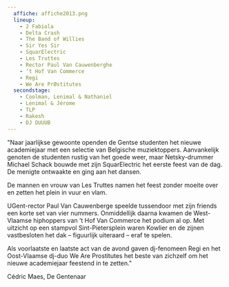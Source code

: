 ```yaml
---
  affiche: affiche2013.png
  lineup:
    - 2 Fabiola
    - Delta Crash
    - The Band of Willies
    - Sir Yes Sir
    - SquarElectric
    - Les Truttes
    - Rector Paul Van Cauwenberghe
    - ‘t Hof Van Commerce
    - Regi
    - We Are PrØstitutes
  secondstage:
    - Coolman, Lenimal & Nathaniel
    - Lenimal & Jérome
    - TLP
    - Rakesh
    - DJ DUUUB
---
```


"Naar jaarlijkse gewoonte openden de Gentse studenten het nieuwe academiejaar met een selectie van Belgische muziektoppers. Aanvankelijk genoten de studenten rustig van het goede weer, maar Netsky-drummer Michael Schack bouwde met zijn SquarElectric het eerste feest van de dag. De menigte ontwaakte en ging aan het dansen.

De mannen en vrouw van Les Truttes namen het feest zonder moeite over en zetten het plein in vuur en vlam.

UGent-rector Paul Van Cauwenberge speelde tussendoor met zijn friends een korte set van vier nummers. Onmiddellijk daarna kwamen de West-Vlaamse hiphoppers van ’t Hof Van Commerce het podium al op. Met uitzicht op een stampvol Sint-Pietersplein waren Kowlier en de zijnen vastbesloten het dak – figuurlijk uiteraard – eraf te spelen.

Als voorlaatste en laatste act van de avond gaven dj-fenomeen Regi en het Oost-Vlaamse dj-duo We Are Prostitutes het beste van zichzelf om het nieuwe academiejaar feestend in te zetten."

Cédric Maes, De Gentenaar
